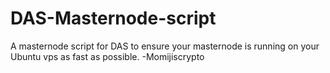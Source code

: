 # DAS-Masternode-script
A masternode script for DAS to ensure your masternode is running on your Ubuntu vps as fast as possible.
-Momijiscrypto
